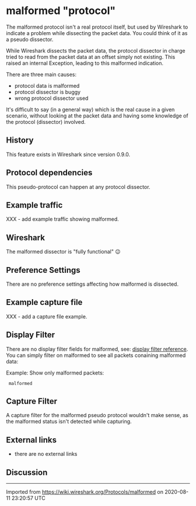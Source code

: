 # malformed "protocol"

The malformed protocol isn't a real protocol itself, but used by Wireshark to indicate a problem while dissecting the packet data. You could think of it as a pseudo dissector.

While Wireshark dissects the packet data, the protocol dissector in charge tried to read from the packet data at an offset simply not existing. This raised an internal Exception, leading to this malformed indication.

There are three main causes:

  - protocol data is malformed
  - protocol dissector is buggy
  - wrong protocol dissector used

It's difficult to say (in a general way) which is the real cause in a given scenario, without looking at the packet data and having some knowledge of the protocol (dissector) involved.

## History

This feature exists in Wireshark since version 0.9.0.

## Protocol dependencies

This pseudo-protocol can happen at any protocol dissector.

## Example traffic

XXX - add example traffic showing malformed.

## Wireshark

The malformed dissector is "fully functional" :wink:

## Preference Settings

There are no preference settings affecting how malformed is dissected.

## Example capture file

XXX - add a capture file example.

## Display Filter

There are no display filter fields for malformed, see: [display filter reference](http://www.wireshark.org/docs/dfref/m/malformed.html). You can simply filter on malformed to see all packets conaining malformed data:

Example: Show only malformed packets:

``` 
 malformed 
```

## Capture Filter

A capture filter for the malformed pseudo protocol wouldn't make sense, as the malformed status isn't detected while capturing.

## External links

  - there are no external links

## Discussion

---

Imported from https://wiki.wireshark.org/Protocols/malformed on 2020-08-11 23:20:57 UTC
